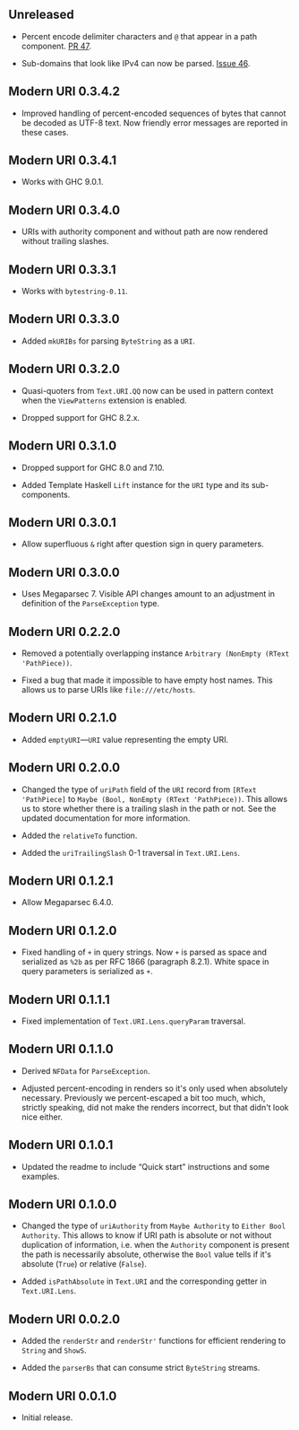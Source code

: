 ## Unreleased

* Percent encode delimiter characters and `@` that appear in a path
  component. [PR 47](https://github.com/mrkkrp/modern-uri/pull/47).

* Sub-domains that look like IPv4 can now be parsed. [Issue
  46](https://github.com/mrkkrp/modern-uri/issues/46).

## Modern URI 0.3.4.2

* Improved handling of percent-encoded sequences of bytes that cannot be
  decoded as UTF-8 text. Now friendly error messages are reported in these
  cases.

## Modern URI 0.3.4.1

* Works with GHC 9.0.1.

## Modern URI 0.3.4.0

* URIs with authority component and without path are now rendered without
  trailing slashes.

## Modern URI 0.3.3.1

* Works with `bytestring-0.11`.

## Modern URI 0.3.3.0

* Added `mkURIBs` for parsing `ByteString` as a `URI`.

## Modern URI 0.3.2.0

* Quasi-quoters from `Text.URI.QQ` now can be used in pattern context when
  the `ViewPatterns` extension is enabled.

* Dropped support for GHC 8.2.x.

## Modern URI 0.3.1.0

* Dropped support for GHC 8.0 and 7.10.

* Added Template Haskell `Lift` instance for the `URI` type and its
  sub-components.

## Modern URI 0.3.0.1

* Allow superfluous `&` right after question sign in query parameters.

## Modern URI 0.3.0.0

* Uses Megaparsec 7. Visible API changes amount to an adjustment in
  definition of the `ParseException` type.

## Modern URI 0.2.2.0

* Removed a potentially overlapping instance `Arbitrary (NonEmpty (RText
  'PathPiece))`.

* Fixed a bug that made it impossible to have empty host names. This allows
  us to parse URIs like `file:///etc/hosts`.

## Modern URI 0.2.1.0

* Added `emptyURI`—`URI` value representing the empty URI.

## Modern URI 0.2.0.0

* Changed the type of `uriPath` field of the `URI` record from `[RText
  'PathPiece]` to `Maybe (Bool, NonEmpty (RText 'PathPiece))`. This allows
  us to store whether there is a trailing slash in the path or not. See the
  updated documentation for more information.

* Added the `relativeTo` function.

* Added the `uriTrailingSlash` 0-1 traversal in `Text.URI.Lens`.

## Modern URI 0.1.2.1

* Allow Megaparsec 6.4.0.

## Modern URI 0.1.2.0

* Fixed handling of `+` in query strings. Now `+` is parsed as space and
  serialized as `%2b` as per RFC 1866 (paragraph 8.2.1). White space in
  query parameters is serialized as `+`.

## Modern URI 0.1.1.1

* Fixed implementation of `Text.URI.Lens.queryParam` traversal.

## Modern URI 0.1.1.0

* Derived `NFData` for `ParseException`.

* Adjusted percent-encoding in renders so it's only used when absolutely
  necessary. Previously we percent-escaped a bit too much, which, strictly
  speaking, did not make the renders incorrect, but that didn't look nice
  either.

## Modern URI 0.1.0.1

* Updated the readme to include “Quick start” instructions and some
  examples.

## Modern URI 0.1.0.0

* Changed the type of `uriAuthority` from `Maybe Authority` to `Either Bool
  Authority`. This allows to know if URI path is absolute or not without
  duplication of information, i.e. when the `Authority` component is present
  the path is necessarily absolute, otherwise the `Bool` value tells if it's
  absolute (`True`) or relative (`False`).

* Added `isPathAbsolute` in `Text.URI` and the corresponding getter in
  `Text.URI.Lens`.

## Modern URI 0.0.2.0

* Added the `renderStr` and `renderStr'` functions for efficient rendering
  to `String` and `ShowS`.

* Added the `parserBs` that can consume strict `ByteString` streams.

## Modern URI 0.0.1.0

* Initial release.
